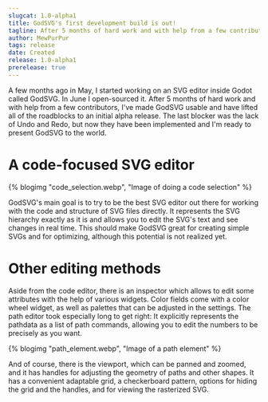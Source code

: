 ```yaml
---
slugcat: 1.0-alpha1
title: GodSVG's first development build is out!
tagline: After 5 months of hard work and with help from a few contributors, GodSVG is usable and all of the roadblocks to an initial alpha release have been lifted. Time to present GodSVG to the world!
author: MewPurPur
tags: release
date: Created
release: 1.0-alpha1
prerelease: true
---
```


A few months ago in May, I started working on an SVG editor inside Godot called GodSVG. In June I open-sourced it. After 5 months of hard work and with help from a few contributors, I've made GodSVG usable and have lifted all of the roadblocks to an initial alpha release. The last blocker was the lack of Undo and Redo, but now they have been implemented and I'm ready to present GodSVG to the world. 

# A code-focused SVG editor

{% blogimg "code_selection.webp", "Image of doing a code selection" %}

GodSVG's main goal is to try to be the best SVG editor out there for working with the code and structure of SVG files directly. It represents the SVG hierarchy exactly as it is and allows you to edit the SVG's text and see changes in real time. This should make GodSVG great for creating simple SVGs and for optimizing, although this potential is not realized yet.

# Other editing methods

Aside from the code editor, there is an inspector which allows to edit some attributes with the help of various widgets. Color fields come with a color wheel widget, as well as palettes that can be adjusted in the settings. The path editor took especially long to get right: It explicitly represents the pathdata as a list of path commands, allowing you to edit the numbers to be precisely as you want.

{% blogimg "path_element.webp", "Image of a path element" %}

And of course, there is the viewport, which can be panned and zoomed, and it has handles for adjusting the geometry of paths and other shapes. It has a convenient adaptable grid, a checkerboard pattern, options for hiding the grid and the handles, and for viewing the rasterized SVG.

